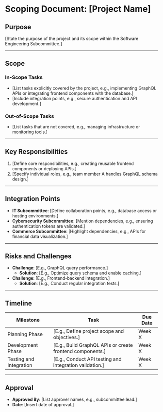 # Scoping Document: [Project Name]

## Purpose
[State the purpose of the project and its scope within the Software Engineering Subcommittee.]

---

## Scope

### **In-Scope Tasks**
- [List tasks explicitly covered by the project, e.g., implementing GraphQL APIs or integrating frontend components with the database.]
- [Include integration points, e.g., secure authentication and API development.]

### **Out-of-Scope Tasks**
- [List tasks that are not covered, e.g., managing infrastructure or monitoring tools.]

---

## Key Responsibilities
1. [Define core responsibilities, e.g., creating reusable frontend components or deploying APIs.]
2. [Specify individual roles, e.g., team member A handles GraphQL schema design.]

---

## Integration Points
- **IT Subcommittee**: [Define collaboration points, e.g., database access or hosting environments.]
- **Cybersecurity Subcommittee**: [Mention dependencies, e.g., ensuring authentication tokens are validated.]
- **Commerce Subcommittee**: [Highlight dependencies, e.g., APIs for financial data visualization.]

---

## Risks and Challenges
- **Challenge**: [E.g., GraphQL query performance.]
  - **Solution**: [E.g., Optimize query schema and enable caching.]
- **Challenge**: [E.g., Frontend-backend integration.]
  - **Solution**: [E.g., Conduct regular integration tests.]

---

## Timeline
| **Milestone**             | **Task**                          | **Due Date** |
|---------------------------|------------------------------------|--------------|
| Planning Phase            | [E.g., Define project scope and objectives.] | Week X       |
| Development Phase         | [E.g., Build GraphQL APIs or create frontend components.] | Week X       |
| Testing and Integration   | [E.g., Conduct API testing and integration validation.] | Week X       |

---

## Approval
- **Approved By**: [List approver names, e.g., subcommittee lead.]
- **Date**: [Insert date of approval.]
